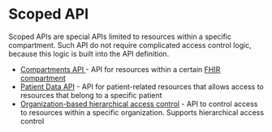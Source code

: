 # Scoped API

Scoped APIs are special APIs limited to resources within a specific compartment. Such API do not require complicated access control logic, because this logic is built into the API definition.

* [Compartments API ](compartments-api.md)- API for resources within a certain [FHIR compartment](https://www.hl7.org/fhir/compartmentdefinition.html)
* [Patient Data API](patient-data-access-api.md) - API for patient-related resources that allows access to resources that belong to a specific patient
* [Organization-based hierarchical access control](organization-based-hierarchical-access-control.md) - API to control access to resources within a specific organization. Supports hierarchical access control
